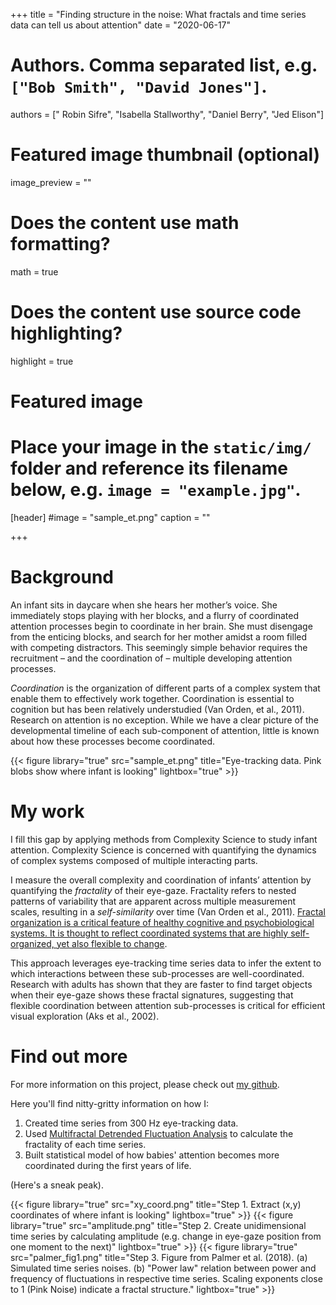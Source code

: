 +++
title = "Finding structure in the noise: What fractals and time series data can tell us about attention"
date = "2020-06-17"

# Authors. Comma separated list, e.g. `["Bob Smith", "David Jones"]`.
authors = [" Robin Sifre", "Isabella Stallworthy", "Daniel Berry", "Jed Elison"]


# Featured image thumbnail (optional)
image_preview = ""


# Does the content use math formatting?
math = true

# Does the content use source code highlighting?
highlight = true

# Featured image
# Place your image in the `static/img/` folder and reference its filename below, e.g. `image = "example.jpg"`.
[header]
#image = "sample_et.png"
caption = ""


+++

# Background  
An infant sits in daycare when she hears her mother’s voice. She immediately stops playing with her blocks, and a flurry of coordinated attention processes begin to coordinate in her brain. She must disengage from the enticing blocks, and search for her mother amidst a room filled with competing distractors. This seemingly simple behavior requires the recruitment – and the coordination of – multiple developing attention processes.

<i>Coordination</i> is the organization of different parts of a complex system that enable them to effectively work together. Coordination is essential to cognition but has been relatively understudied (Van Orden, et al., 2011). Research on attention is no exception. While we have a clear picture of the developmental timeline of each sub-component of attention, little is known about how these processes become coordinated.

{{< figure library="true" src="sample_et.png" title="Eye-tracking data. Pink blobs show where infant is looking" lightbox="true" >}}

# My work
I fill this gap by applying methods from Complexity Science to study infant attention. Complexity Science is concerned with quantifying the dynamics of complex systems composed of multiple interacting parts.  

I measure the overall complexity and coordination of infants’ attention by quantifying the <i>fractality</i> of their eye-gaze. Fractality refers to nested patterns of variability that are apparent across multiple measurement scales, resulting in a <i>self-similarity</i> over time (Van Orden et al., 2011). <u>Fractal organization is a critical feature of healthy cognitive and psychobiological systems. It is thought to reflect coordinated systems that are highly self-organized, yet also flexible to change</u>.  

This approach leverages eye-tracking time series data to infer the extent to which interactions between these sub-processes are well-coordinated. Research with adults has shown that they are faster to find target objects when their eye-gaze shows these fractal signatures, suggesting that flexible coordination between attention sub-processes is critical for efficient visual exploration (Aks et al., 2002).  


# Find out more  
For more information on this project, please check out [my github](https://github.com/rrobinn/fractal-eye-analyses).  

Here you'll find nitty-gritty information on how I:  
1. Created time series from 300 Hz eye-tracking data.  
2. Used  [Multifractal Detrended Fluctuation Analysis](https://www.ncbi.nlm.nih.gov/pmc/articles/PMC3366552/) to calculate the fractality of each time series.  
3. Built statistical model of how babies' attention becomes more coordinated during the first years of life.  

(Here's a sneak peak).  

{{< figure library="true" src="xy_coord.png" title="Step 1. Extract (x,y) coordinates of where infant is looking" lightbox="true" >}}
{{< figure library="true" src="amplitude.png" title="Step 2. Create unidimensional time series by calculating amplitude (e.g. change in eye-gaze position from one moment to the next)" lightbox="true" >}}
{{< figure library="true" src="palmer_fig1.png" title="Step 3. Figure from Palmer et al. (2018). (a) Simulated time series noises. (b) "Power law" relation between power and frequency of fluctuations in respective time series. Scaling exponents close to 1 (Pink Noise) indicate a fractal structure." lightbox="true" >}}

